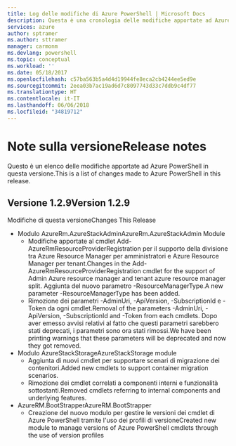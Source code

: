 ```yaml
---
title: Log delle modifiche di Azure PowerShell | Microsoft Docs
description: Questa è una cronologia delle modifiche apportate ad Azure PowerShell nella versione più recente.
services: azure
author: sptramer
ms.author: sttramer
manager: carmonm
ms.devlang: powershell
ms.topic: conceptual
ms.workload: ''
ms.date: 05/18/2017
ms.openlocfilehash: c57ba563b5a4d4d19944fe8eca2cb4244ee5ed9e
ms.sourcegitcommit: 2eea03b7ac19ad6d7c8097743d33c7ddb9c4df77
ms.translationtype: HT
ms.contentlocale: it-IT
ms.lasthandoff: 06/06/2018
ms.locfileid: "34819712"
---
```

# <a name="release-notes"></a><span data-ttu-id="76e45-103">Note sulla versione</span><span class="sxs-lookup"><span data-stu-id="76e45-103">Release notes</span></span>

<span data-ttu-id="76e45-104">Questo è un elenco delle modifiche apportate ad Azure PowerShell in questa versione.</span><span class="sxs-lookup"><span data-stu-id="76e45-104">This is a list of changes made to Azure PowerShell in this release.</span></span>

## <a name="version-129"></a><span data-ttu-id="76e45-105">Versione 1.2.9</span><span class="sxs-lookup"><span data-stu-id="76e45-105">Version 1.2.9</span></span>

<span data-ttu-id="76e45-106">Modifiche di questa versione</span><span class="sxs-lookup"><span data-stu-id="76e45-106">Changes This Release</span></span>

* <span data-ttu-id="76e45-107">Modulo AzureRm.AzureStackAdmin</span><span class="sxs-lookup"><span data-stu-id="76e45-107">AzureRm.AzureStackAdmin Module</span></span>
    + <span data-ttu-id="76e45-108">Modifiche apportate al cmdlet Add-AzureRmResourceProviderRegistration per il supporto della divisione tra Azure Resource Manager per amministratori e Azure Resource Manager per tenant.</span><span class="sxs-lookup"><span data-stu-id="76e45-108">Changes in the Add-AzureRmResourceProviderRegistration cmdlet for the support of Admin Azure resource manager and tenant azure resource manager split.</span></span> <span data-ttu-id="76e45-109">Aggiunta del nuovo parametro -ResourceManagerType.</span><span class="sxs-lookup"><span data-stu-id="76e45-109">A new parameter -ResourceManagerType has been added.</span></span>
    + <span data-ttu-id="76e45-110">Rimozione dei parametri -AdminUri, -ApiVersion, -SubscriptionId e -Token da ogni cmdlet.</span><span class="sxs-lookup"><span data-stu-id="76e45-110">Removal of the parameters -AdminUri, -ApiVersion, -SubscriptionId and -Token from each cmdlets.</span></span> <span data-ttu-id="76e45-111">Dopo aver emesso avvisi relativi al fatto che questi parametri sarebbero stati deprecati, i parametri sono ora stati rimossi.</span><span class="sxs-lookup"><span data-stu-id="76e45-111">We have been printing warnings that these parameters will be deprecated and now they got removed.</span></span>
* <span data-ttu-id="76e45-112">Modulo AzureStackStorage</span><span class="sxs-lookup"><span data-stu-id="76e45-112">AzureStackStorage module</span></span>
    + <span data-ttu-id="76e45-113">Aggiunta di nuovi cmdlet per supportare scenari di migrazione dei contenitori.</span><span class="sxs-lookup"><span data-stu-id="76e45-113">Added new cmdlets to support container migration scenarios.</span></span>
    + <span data-ttu-id="76e45-114">Rimozione dei cmdlet correlati a componenti interni e funzionalità sottostanti.</span><span class="sxs-lookup"><span data-stu-id="76e45-114">Removed cmdlets referring to internal components and underlying features.</span></span>
* <span data-ttu-id="76e45-115">AzureRM.BootStrapper</span><span class="sxs-lookup"><span data-stu-id="76e45-115">AzureRM.BootStrapper</span></span>
    + <span data-ttu-id="76e45-116">Creazione del nuovo modulo per gestire le versioni dei cmdlet di Azure PowerShell tramite l'uso dei profili di versione</span><span class="sxs-lookup"><span data-stu-id="76e45-116">Created new module to manage versions of Azure PowerShell cmdlets through the use of version profiles</span></span>